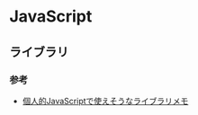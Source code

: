 # JavaScript

## ライブラリ
### 参考
- [個人的JavaScriptで使えそうなライブラリメモ](http://qiita.com/kubotak/items/e8b7bf652579ed792d9f)
